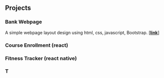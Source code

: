 ## Projects

### Bank Webpage 
A simple webpage layout design using html, css, javascript, Bootstrap. [[**link**]](https://jiun-ting.github.io/bank%20webpage/index.html) 

### Course Enrollment (react)

### Fitness Tracker (react native)

### T
